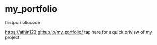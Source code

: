# my_portfolio
firstportfoliocode

https://athin123.github.io/my_portfolio/ tap here for a quick priview of my project.
